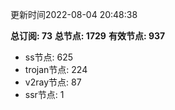 更新时间2022-08-04 20:48:38

**总订阅: 73**
**总节点: 1729**
**有效节点: 937**
- ss节点: 625
- trojan节点: 224
- v2ray节点: 87
- ssr节点: 1
